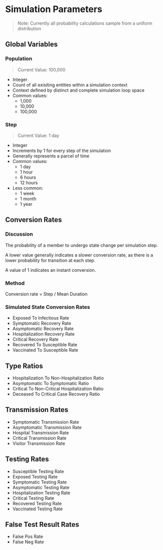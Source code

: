 # Simulation Parameters

> Note: Currently all probability calculations sample from a uniform distribution

## Global Variables

### Population

> Current Value: 100,000

- Integer
- Count of all exisiting entities within a simulation context
- Context defined by distinct and complete simulation loop space
- Common values: 
  - 1,000
  - 10,000
  - 100,000

### Step

> Current Value: 1 day

- Integer
- Increments by 1 for every step of the simulation
- Generally represents a parcel of time
- Common values: 
  - 1 day
  - 1 hour
  - 6 hours
  - 12 hours
- Less common:
  - 1 week
  - 1 month
  - 1 year

## Conversion Rates

### Discussion

The probability of a member to undergo state change per simulation step.

A lower value generally indicates a slower conversion rate, as there is a lower probability for transition at each step.

A value of 1 indicates an instant conversion.

### Method

Conversion rate = Step / Mean Duration

### Simulated State Conversion Rates

- Exposed To Infectious Rate 
- Symptomatic Recovery Rate 
- Asymptomatic Recovery Rate 
- Hospitalization Recovery Rate 
- Critical Recovery Rate 
- Recovered To Susceptible Rate 
- Vaccinated To Susceptible Rate

## Type Ratios
- Hospitalization To Non-Hospitalization Ratio 
- Asymptomatic To Symptomatic Ratio 
- Critical To Non-Critical Hospitalization Ratio 
- Deceased To Critical Case Recovery Ratio 

## Transmission Rates
- Symptomatic Transmission Rate 
- Asymptomatic Transmission Rate 
- Hospital Transmission Rate 
- Critical Transmission Rate 
- Visitor Transmission Rate 

## Testing Rates
- Susceptible Testing Rate 
- Exposed Testing Rate 
- Symptomatic Testing Rate 
- Asymptomatic Testing Rate 
- Hospitalization Testing Rate 
- Critical Testing Rate 
- Recovered Testing Rate 
- Vaccinated Testing Rate 

## False Test Result Rates
- False Pos Rate 
- False Neg Rate 

